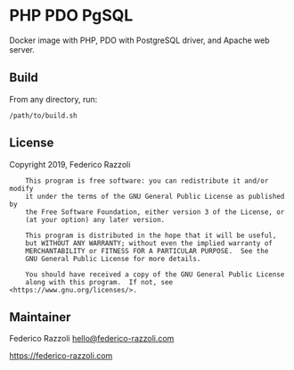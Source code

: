 # PHP PDO PgSQL

Docker image with PHP, PDO with PostgreSQL driver, and Apache web server.

## Build

From any directory, run:

```
/path/to/build.sh
```

## License

Copyright 2019, Federico Razzoli

```
    This program is free software: you can redistribute it and/or modify
    it under the terms of the GNU General Public License as published by
    the Free Software Foundation, either version 3 of the License, or
    (at your option) any later version.

    This program is distributed in the hope that it will be useful,
    but WITHOUT ANY WARRANTY; without even the implied warranty of
    MERCHANTABILITY or FITNESS FOR A PARTICULAR PURPOSE.  See the
    GNU General Public License for more details.

    You should have received a copy of the GNU General Public License
    along with this program.  If not, see <https://www.gnu.org/licenses/>.
```

## Maintainer

Federico Razzoli <hello@federico-razzoli.com>

https://federico-razzoli.com


